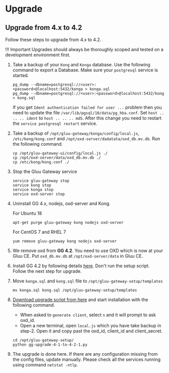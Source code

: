 # Upgrade

## Upgrade from 4.x to 4.2

Follow these steps to upgrade from 4.x to 4.2.

!!! Important
    Upgrades should always be thoroughly scoped and tested on a development environment first.

1. Take a backup of your `Kong` and `Konga` database. Use the following command to export a Database. Make sure your `postgresql` service is started. 

      ```
      pg_dump --dbname=postgresql://<user>:<password>@localhost:5432/konga > konga.sql
      pg_dump --dbname=postgresql://<user>:<password>@localhost:5432/kong > kong.sql
      ```
      
      If you get `Ident authentication failed for user ...` problem then you need to update the file `/var/lib/pgsql/10/data/pg_hba.conf`. Set `host .. .. .. ident` to `host .. .. .. md5`. After this change you need to restart the `service postgresql restart` service.

1. Take a backup of `/opt/gluu-gateway/konga/config/local.js`, `/etc/kong/kong.conf` and `/opt/oxd-server/dadatata/oxd_db.mv.db`. Run the following command.

      ```
      cp /opt/gluu-gateway-ui/config/local.js ./
      cp /opt/oxd-server/data/oxd_db.mv.db ./
      cp /etc/kong/kong.conf ./
      ```
      
1. Stop the Gluu Gateway service

      ```
      service gluu-gateway stop
      service kong stop
      service konga stop
      service oxd-server stop
      ```

1. Uninstall GG 4.x, nodejs, oxd-server and Kong. 

      For Ubuntu 18
      ```
      apt-get purge gluu-gateway kong nodejs oxd-server
      ```
      
      For CentOS 7 and RHEL 7
      ```
      yum remove gluu-gateway kong nodejs oxd-server
      ```

1. We remove oxd from **GG 4.2**. You need to use OXD which is now at your Gluu CE. Put `oxd_db.mv.db` at `/opt/oxd-server/data` in Gluu CE.

1. Install GG 4.2 by following details [here](../installation). Don't run the setup script. Follow the next step for upgrade.

1. Move `konga.sql` and `kong.sql` file to `/opt/gluu-gateway-setup/templates`

      ```
      mv konga.sql kong.sql /opt/gluu-gateway-setup/templates
      ```

1. [Download upgrade script from here](https://raw.githubusercontent.com/GluuFederation/gluu-gateway-setup/version_4.2.0/setup/gg-upgrade-4-1-to-4-2-1.py) and start installation with the following command.
      
      - When asked to `generate client`, select `n` and it will prompt to ask oxd_id.
      - Open a new terminal, open `local.js` which you have take backup in step-2. Open it and copy past the oxd_id, client_id and client_secret.

      ```
      cd /opt/gluu-gateway-setup/
      python gg-upgrade-4-1-to-4-2-1.py
      ```

1. The upgrade is done here. If there are any configuration missing from the config files, update manually. Please check all the services running using command `netstat -ntlp`.
